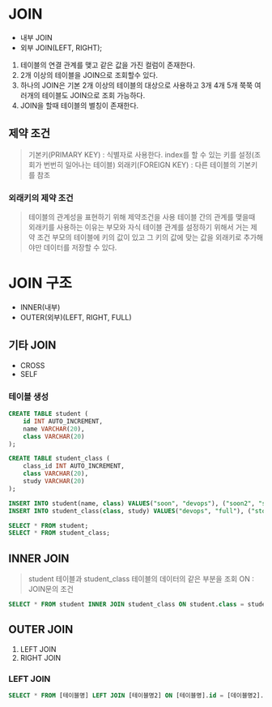 # JOIN
- 내부 JOIN
- 외부 JOIN(LEFT, RIGHT);

1. 테이블의 연결 관계를 맺고 같은 값을 가진 컬럼이 존재한다.
2. 2개 이상의 테이블을 JOIN으로 조회할수 있다.
3. 하나의 JOIN은 기본 2개 이상의 테이블의 대상으로 사용하고 3개 4개 5개 쭉쭉 여러개의 테이블도 JOIN으로 조회 가능하다.
4. JOIN을 할때 테이블의 별칭이 존재한다.

## 제약 조건
> 기본키(PRIMARY KEY) : 식별자로 사용한다. index를 할 수 있는 키를 설정(조회가 번번히 일어나는 테이블)
> 외래키(FOREIGN KEY) : 다른 테이블의 기본키를 참조

### 외래키의 제약 조건
> 테이블의 관계성을 표현하기 위해 제약조건을 사용
> 테이블 간의 관계를 맺을때 외래키를 사용하는 이유는 부모와 자식 테이블 관계를 설정하기 위해서 거는 제약 조건
> 부모의 테이블에 키의 값이 있고 그 키의 값에 맞는 값을 외래키로 추가해야만 데이터를 저장할 수 있다.

#  JOIN 구조
- INNER(내부)
- OUTER(외부)(LEFT, RIGHT, FULL)
## 기타 JOIN
- CROSS
- SELF

### 테이블 생성

```sql
CREATE TABLE student (
    id INT AUTO_INCREMENT,
    name VARCHAR(20),
    class VARCHAR(20)
);

CREATE TABLE student_class (
    class_id INT AUTO_INCREMENT,
    class VARCHAR(20),
    study VARCHAR(20)
);

INSERT INTO student(name, class) VALUES("soon", "devops"), ("soon2", "story"), ("soon3", "game");
INSERT INTO student_class(class, study) VALUES("devops", "full"), ("story", "story1"), ("game", "game1");

SELECT * FROM student;
SELECT * FROM student_class;
```

## INNER JOIN
> student 테이블과 student_class 테이블의 데이터의 같은 부분을 조회
> ON : JOIN문의 조건

```sql
SELECT * FROM student INNER JOIN student_class ON student.class = student_class.class WHERE student.class = "devops";
```

## OUTER JOIN
1. LEFT JOIN
2. RIGHT JOIN

### LEFT JOIN
```sql
SELECT * FROM [테이블명] LEFT JOIN [테이블명2] ON [테이블명].id = [데이블명2].id;
```